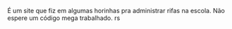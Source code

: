 É um site que fiz em algumas horinhas pra administrar rifas na escola. Não espere um código mega trabalhado. rs
